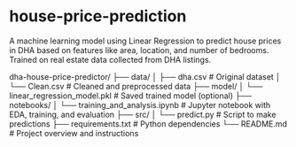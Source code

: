 # house-price-prediction
A machine learning model using Linear Regression to predict house prices in DHA based on features like area, location, and number of bedrooms. Trained on real estate data collected from DHA listings.

dha-house-price-predictor/
├── data/
│   ├── dha.csv                 # Original dataset
│   └── Clean.csv               # Cleaned and preprocessed data
├── model/
│   └── linear_regression_model.pkl  # Saved trained model (optional)
├── notebooks/
│   └── training_and_analysis.ipynb  # Jupyter notebook with EDA, training, and evaluation
├── src/
│   └── predict.py              # Script to make predictions
├── requirements.txt            # Python dependencies
└── README.md                   # Project overview and instructions
